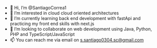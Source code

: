 - 👋 Hi, I’m @SantiagoCorrea1
- 👀 I’m interested in cloud cloud oriented architectures
- 🌱 I’m currently learning back end development with fastApi and practicing my front end skills with next.js
- 💞️ I’m looking to collaborate on web development using Java, Python, PHP and TypeScript/JavaScript
- 📫 You can reach me via email on s.santiago0304.sc@gmail.com

<!---
SantiagoCorrea1/SantiagoCorrea1 is a ✨ special ✨ repository because its `README.md` (this file) appears on your GitHub profile.
You can click the Preview link to take a look at your changes.
--->
